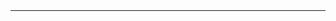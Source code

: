 <header class="entry-header">
<table border="0" style="height: 21px; width: 100%; border-collapse: collapse; border-style: none;">
<tbody>
<tr style="height: 21px;">
<td style="width: 7.93057%; height: 40px;"></td>
<td style="width: 83.6431%; height: 40px;"><header class="entry-header">
<h1 class="entry-title" style="text-align: justify;"></h1>
<h1 class="entry-title" style="text-align: justify;">Italy's institutional crisis, the Euro, and the Left</h1>
</header>
<div class="entry-content">
<div class="page" title="Page 1">
<div class="layoutArea">
<div class="column">
<div class="page" title="Page 1">
<div class="layoutArea">
<div class="column">
<div class="page" title="Page 2">
<div class="layoutArea">
<div class="column">
<div class="page" title="Page 2">
<div class="layoutArea">
<div class="column">
<div class="page" title="Page 2">
<div class="layoutArea">
<div class="column">
<div class="page" title="Page 2">
<div class="layoutArea">
<div class="column">
<div class="page" title="Page 3">
<div class="page" title="Page 3">
<div class="layoutArea">
<div class="column">
<div class="page" title="Page 3">
<div class="layoutArea">
<div class="column">
<span style="font-size: larger;">
<p>Daniele Girardi</p>
<p>(May 29, 2018)</p>
</span>

<span style="font-size: larger; LINE-HEIGHT:25px;" ><p>
Italy is experiencing a serious institutional crisis. 
On May 27<sup>th</sup><span>&nbsp;</span>Italy's President Mattarella, in an historically unprecedented move, vetoed the formation of a 'populist' government which had the support of an absolute parliamentary majority, composed of the Five Star Movement (M5S) and the right-wing Lega. 
The veto concerned, specifically, the coalition's choice for Finance Minister, 81-years old Paolo Savona, an economist and experienced public official.
</p>

<p>Those on the (Italian and international) Left who are either applauding the blocking of what would arguably have been a reactionary Government or engaging in endless discussions on whether Mattarella abused his powers or just enforced Italy's glorious Constitution, are mistaken and fail to appreciate the deep meaning of the Italian institutional crisis. 
Unfortunately, this includes Pietro Grasso, the leader of the only Left-wing party represented in the Italian Parliament ('Free and Equals', LeU), who expressed his support for Mattarella's move.<a href="http://www.reconomics.it/italys-institutional-crisis-the-euro-and-the-left/#_ftn1" name="_ftnref1">[1]</a></p><span style="font-size: larger;">
</span><p>&nbsp;</p>
<p><strong>Italy's institutional crisis</strong></p>
<p>
President Mattarella's veto is motivated by the suspicion that Paolo Savona, if appointed Finance Minister, may have attempted to bring the country out of the Eurozone. The suspicion is based on a reading of some of Savona's recent writings. Savona has denied this intention. However, he has long argued that Italy, while demanding a change in German-dominated and austerity-based Eurozone policies, should be equipped with a plan B in case an exit is required. The preparation of a viable plan B, according to him, would strengthen Italy's bargaining position and make his favored scenario - Italy remaining in the Eurozone under more favorable conditions - more likely. This is a reasonable position.
</p>

<p>
Mattarella decided he had a right and duty to veto Savona's nomination, and thus block the formation of the M5S-Lega government, in order to avoid the possibility of an exit from the Eurozone. His main concern was to reassure financial markets, which were showing some (not too dramatic, actually) sign of turmoil at the prospect of a M5S-Lega government, and avoid a possible plunge in asset values. Few hours later, with this concern in mind, he gave a former IMF official, Carlo Cottarelli, a mandate to try to form a 'neutral' technocratic government.
</p>

<p>
Even by its own standards, Mattarella's autocratic move was ill conceived and, unsurprisingly, is already backfiring at the time of writing. Turmoil in stock and bond markets, which had been limited until his surprise move, actually increased after Cottarelli's appointment. The problem, from the point of view of financial investors, is that Mattarella's veto made fresh elections, probably before the end of the year, quite likely. These elections may turn into a referendum against the Euro, and would likely provide euro-skeptic M5S and Lega with an even bigger parliamentary majority, as many Italians are rightly outraged by Mattarella's veto.<a href="#_ftn2" name="_ftnref2">[2]</a>
</p>

<p>
Its failure to reach its own goals, however, is not the main reason to reject Mattarella's move. What should be strongly rejected is the principle that appeasing financial investors, defending international financial arrangements and, ultimately, preserving the value of wealth, should prevail over citizens' political right to democratically elect their own government.
</p>

<p>&nbsp;</p>

<p><strong>A disaster made in the Eurozone</strong></p>

<p> 
While allowed by some ambiguity on this point in Italy's Constitution and the irresponsible behavior of key political actors - especially those in Mattarella's Democratic Party who must have encouraged his decision - this disaster is made in the Eurozone. The Eurozone's institutional architecture is so utterly dysfunctional, and so detrimental to Italy's economy, that Euro-skeptic parties are gaining a considerable and growing electoral premium. A system that fosters mass unemployment in peripheral countries like Italy (not to mention Greece, of course) can hardly be politically sustainable in the long-run.
</p>

<p> 
To be sure, the proximate cause of Italy's growing socioeconomic crisis is austerity and neoliberal reform more than the Euro itself. But austerity and neoliberal reforms are deeply engrained in the Eurozone institutional architecture. In the absence of exchange rate flexibility or automatic fiscal transfers, the whole burden of adjusting to trade imbalances is placed on peripheral countries. The absurd and draconian fiscal rules of the Maastricht Treaty (which are applied with a severity which is inversely proportional to a Member State's political weight) ban any attempt to support employment through Keynesian policies. A fully fledged fiscal union, which would probably make the Eurozone more sustainable for peripheral countries like Italy, is politically unfeasible because of Germany's strong opposition, and will remain so for many years to come. Even the partial solution of fostering higher wage and price growth in the core countries (mainly Germany), to ease the burden on peripheral countries, has no chance of being implemented anytime soon.<a href="#_ftn3" name="_ftnref3">[3]</a>
</p>

<p> 
As a result of this economic and political unsustainability, in Italy the point seems to have been reached, in which only what is effectively a suspension of democracy can ensure the survival of the Euro. Saving the Euro by suspending democracy is exactly what President Mattarella has (perhaps clumsily) attempted to do.
</p>

<p>&nbsp;</p>

<p><strong>Democracy and capitalism: property rights vs. political rights</strong></p>

<p>
The speech that President Mattarella gave to explain his veto to a 'populist' M5S-Lega government is very telling regarding his motivations:
</p>

<p>
<blockquote><em>&nbsp;"</em><em>The designation of a Minister of the Economy always constitutes an immediate message of confidence or alarm for economic and financial players. (...) Uncertainty over our position on the euro has raised alarm among investors and savers, Italian and foreign, who have invested in our Government bonds and in our companies.</em><em> (...) </em><em>The losses on the stock exchange, day after day, burn the resources and savings of our companies and of those who have invested in them. And they configure a tangible risk for the savings of our citizens and for Italian families.</em><em> (...).</em><em>It is my duty, in fulfilling the task of appointing the ministers, which I am entrusted by the Constitution, to pay great care in protecting the savings of Italian citizens</em><em>."<a href="#_ftn4" name="_ftnref4"><strong>[4]</strong></a></em></blockquote></p>

<p>
Naturally, by 'savings' President Mattarella meant <em>accumulated</em> savings, i.e. wealth. It is primarily to preserve the value of wealth that Mattarella suspended the political right of Italian citizens to be ruled by a democratically elected government.
</p>

<p>
It is true, of course, that a Eurozone break-up and the ensuing financial turmoil would probably have disastrous short-term consequences that would hurt not only capital holders, but also wage earners and lower-income classes in general, especially if poorly managed. Indeed, one of the founding principles of the European Monetary Union is to subject member countries to the 'discipline' of markets, i.e. to discipline them into putting the interest of capital above all other considerations.
</p>

<p>
The general fact that the reaction of capital holders to political developments limits the range of policy options that are feasible in a capitalist economy is, of course, not just an aberration caused by the Italian and European situation. These constraints are, in some form or another, always there in liberal democracies. They have become much stronger and more binding almost everywhere, after the demise of the post-war Keynesian arrangement and the widespread liberalization of trade and capital markets. They are one of the manifestations of a structurally contradictory relation between property rights and citizens' political rights - contrary to the rosy view of those who see capitalism and democracy as perfect complements. In short, a contradictory relation between capitalism and democracy is a structural feature of modern liberal democracies.<a href="#_ftn5" name="_ftnref5">[5]</a>
</p>

<p>
Consistently, sensitivity of asset prices to political developments is not a novel feature of Italy's recent events. What markets usually 'punish' is actually left-wing electoral victories, especially when the Left proposes radical economic reforms. To cite the most dramatic cases, Allende's electoral victory in 1970 Chile <a href="https://www.sciencedirect.com/science/article/pii/S0304387818304139" target="_blank" rel="noopener">caused the stock market value of Chilean firms to fall by one half</a>; Mitterrand's victory in France in 1981 was followed by a 30% plunge in the French stock market and depressed business investment. My own research on this topic, exploiting close elections to identify causal effects, suggests that, on average across many worldwide national elections, a center-left electoral victory <a href="https://www.aeaweb.org/articles?id=10.1257/app.20190292&&from=f" target="_blank" rel="noopener">causes stock prices to fall by around 10%.</a>
</p>

<p>
The point is that, as the Italian political crisis demonstrates, the Eurozone's institutional architecture greatly intensifies the extent of this conflict between economic and democratic institutions, and shifts the balance decidedly against democratic rights. The Eurozone institutional architecture forces on member countries an extreme version of 'free market capitalism' that severely hampers citizens' political rights.
</p>


<p>&nbsp;</p>

<strong>The Left and the Euro</strong>

<p>
If this is how the Italian institutional crisis should be interpreted, supporting Mattarella's veto against the M5S-Lega coalition is an extraordinarily myopic stance for those on the Left, even admitting the reactionary nature of that coalition.
</p>

<p>
While rejecting the xenophobic and regressive aspects of the M5S-Lega political platform, those on the Left should stand for democracy and against the unacceptably tight constraints that the Eurozone is imposing on it. Mattarella's autocratic move, and analogous moves that may happen in the future and in other parts of Europe, should be rejected. The Italian 'populist' coalition won a majority of parliamentary seats. Its components, M5S and Lega have been able to gain most of the votes in the last general election, including a large majority among Italy's lower-income classes. They have the right to govern Italy and to choose their stance on European issues. The Left should, of course, attempt to regain the support of the working class, challenging this coalition politically. But we should reject the principle that they are disqualified to govern because 'economically irresponsible': the same disqualification would apply to any progressive government in the Eurozone's periphery.
</p>

<p>
Most importantly, these events highlight the need for the Italian and European Left to adopt a more realistic stance on the Eurozone issue. While I'm writing, the Italian left-wing 'Free and Equal' (LeU) party is issuing appeals to the centrist Democratic Party to form a 'pro-Euro democratic front' against 'populist' parties. The position of an important part of the Italian and European Left on the Eurozone is indeed delusional and counterproductive. It will become even more so in this phase, in which the latent conflict between democracy and the monetary union is becoming evident to all those who don't close their eyes on reality.
</p>

<p>
The growing consensus enjoyed by Lega, especially among the working class, is partly due to its more realistic, and rightly skeptic, position on the Eurozone. Instead, most on the political Left refuse to abandon the naive dream of a (politically unfeasible) grand progressive reform of the Eurozone, while at the same time considering the monetary union untouchable.
</p>

<p>
In this context, economists who are rightly critical of the monetary union and understood its anti-democratic bias have not received the attention they would have deserved on the Italian Left. Some of them claim to have been ostracized. One of the most vocal and popular of them, Alberto Bagnai, eventually decided to search for more receptive ears on the right. He successfully ran for a parliamentary seat with Lega in the 2018 election, and is now one of the main economic consultants of its leader Salvini. This is too bad. As the Greek experience teaches us, if a democratic socialist left ever gains political momentum in Italy, it will necessarily face a clash with the eurozone and its institutional framework, which is deeply biased against labor and basically rules out any bold progressive agenda. A more realistic view of the Eurozone is necessary both to regain political consensus, and to prepare for that clash.
</p>
</span>

&nbsp;
<p>
<a href="#_ftnref1" name="_ftn1">[1]</a> While other (although not all) LeU leaders expressed a similar position, the majority of the party's (small) electoral base probably disagrees. The smaller and more radical 'Power to the People' (PaP), which does not hold any Parliamentary seat, condemned Mattarella's choice.
</p>

<p>
<a href="#_ftnref2" name="_ftn2">[2]</a> At the time of writing, the situation is still unsettled. It appears highly unlikely that Cottarelli's government can reach a parliamentary majority. At the same time, the M5S is trying to revive the possibility of a M5S-Lega government, proposing a different candidate for Finance Minister.
</p>

<p>
<a href="#_ftnref3" name="_ftn3">[3]</a> On this, see Sergio Cesaratto (2017), "Alternative interpretations of a stateless currency crisis", Cambridge Journal of Economics, https://academic.oup.com/cje/article/41/4/977/2964673.
</p>

<p>
<a href="#_ftnref4" name="_ftn4">[4]</a> Here is the official English translation of Mattarella's whole speech <a href="http://www.quirinale.it/elementi/Continua.aspx?tipo=Discorso&amp;key=835">http://www.quirinale.it/elementi/Continua.aspx?tipo=Discorso&amp;key=835</a>
</p>

<p>
<a href="#_ftnref5" name="_ftn5">[5]</a> The most compelling exposition of this idea can be found in Samuel Bowles and Herbert Gintis' 1987 book “Democracy and Capitalism”.
</p>

<p></p>
</div>
</div>
</div>
</div>
</div>
</div>
</div>
</div>
</div>
</div>
</div>
</div>
</div>
</div>
</div>
</div>
</div>
</div>
</div>
</div>
</div>
</div>
</div>
</div>
</div>
</div>
</td>
<td style="width: 8.42624%; height: 21px;"></td>
</tr>
</tbody>
</table>
<h1 class="entry-title" style="text-align: justify;"></h1>
</header>
<div class="entry-content">
<div class="page" title="Page 1">
<div class="layoutArea">
<div class="column">
<div class="page" title="Page 1">
<div class="layoutArea">
<div class="column">
<div class="page" title="Page 2">
<div class="layoutArea">
<div class="column">
<div class="page" title="Page 2">
<div class="layoutArea">
<div class="column">
<div class="page" title="Page 2">
<div class="layoutArea">
<div class="column">
<div class="page" title="Page 2">
<div class="layoutArea">
<div class="column">
<div class="page" title="Page 3">
<div class="page" title="Page 3">
<div class="layoutArea">
<div class="column">
<div class="page" title="Page 3">
<div class="layoutArea">
<div class="column">
<p></p>
</div>
</div>
</div>
</div>
</div>
</div>
</div>
</div>
</div>
</div>
</div>
</div>
</div>
</div>
</div>
</div>
</div>
</div>
</div>
</div>
</div>
</div>
</div>
</div>
</div>
</div>

